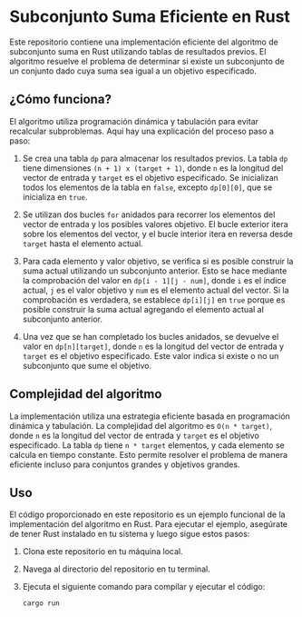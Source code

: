 # Subconjunto Suma Eficiente en Rust

Este repositorio contiene una implementación eficiente del algoritmo de subconjunto suma en Rust utilizando tablas de resultados previos. El algoritmo resuelve el problema de determinar si existe un subconjunto de un conjunto dado cuya suma sea igual a un objetivo especificado.

## ¿Cómo funciona?

El algoritmo utiliza programación dinámica y tabulación para evitar recalcular subproblemas. Aquí hay una explicación del proceso paso a paso:

1. Se crea una tabla `dp` para almacenar los resultados previos. La tabla `dp` tiene dimensiones `(n + 1) x (target + 1)`, donde `n` es la longitud del vector de entrada y `target` es el objetivo especificado. Se inicializan todos los elementos de la tabla en `false`, excepto `dp[0][0]`, que se inicializa en `true`.

2. Se utilizan dos bucles `for` anidados para recorrer los elementos del vector de entrada y los posibles valores objetivo. El bucle exterior itera sobre los elementos del vector, y el bucle interior itera en reversa desde `target` hasta el elemento actual.

3. Para cada elemento y valor objetivo, se verifica si es posible construir la suma actual utilizando un subconjunto anterior. Esto se hace mediante la comprobación del valor en `dp[i - 1][j - num]`, donde `i` es el índice actual, `j` es el valor objetivo y `num` es el elemento actual del vector. Si la comprobación es verdadera, se establece `dp[i][j]` en `true` porque es posible construir la suma actual agregando el elemento actual al subconjunto anterior.

4. Una vez que se han completado los bucles anidados, se devuelve el valor en `dp[n][target]`, donde `n` es la longitud del vector de entrada y `target` es el objetivo especificado. Este valor indica si existe o no un subconjunto que sume el objetivo.

## Complejidad del algoritmo

La implementación utiliza una estrategia eficiente basada en programación dinámica y tabulación. La complejidad del algoritmo es `O(n * target)`, donde `n` es la longitud del vector de entrada y `target` es el objetivo especificado. La tabla `dp` tiene `n * target` elementos, y cada elemento se calcula en tiempo constante. Esto permite resolver el problema de manera eficiente incluso para conjuntos grandes y objetivos grandes.

## Uso

El código proporcionado en este repositorio es un ejemplo funcional de la implementación del algoritmo en Rust. Para ejecutar el ejemplo, asegúrate de tener Rust instalado en tu sistema y luego sigue estos pasos:

1. Clona este repositorio en tu máquina local.

2. Navega al directorio del repositorio en tu terminal.

3. Ejecuta el siguiente comando para compilar y ejecutar el código:

   ```bash
   cargo run
   ````
